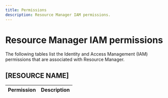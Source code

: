 ```yaml
---
title: Permissions
description: Resource Manager IAM permissions.
---
```


# Resource Manager IAM permissions

The following tables list the Identity and Access Management (IAM) permissions that are associated with Resource Manager.

## [RESOURCE NAME]

| Permission | Description |
| --- | --- |
